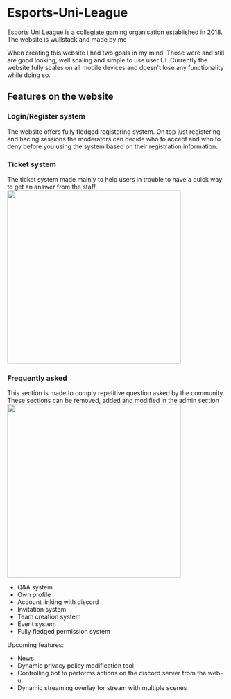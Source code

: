 # Esports-Uni-League
Esports Uni League is a collegiate gaming organisation established in 2018. The website is wullstack and made by me

When creating this website I had two goals in my mind. Those were and still are good looking, well scaling and simple to use user UI.
Currently the website fully scales on all mobile devices and doesn't lose any functionality while doing so.

## Features on the website

### Login/Register system

The website offers fully fledged registering system. On top just registering and hacing sessions the moderators can decide who to accept and who to deny before you using the system based on their registration information.
 
### Ticket system

The ticket system made mainly to help users in trouble to have a quick way to get an answer from the staff.
<img src="https://kjeh.fi/IdNsp" data-canonical-src="https://kjeh.fi/IdNsp" width="400"/>


### Frequently asked

This section is made to comply repetitive question asked by the community. These sections can be removed, added and modified in the admin section 
<img src="https://kjeh.fi/nXnos" data-canonical-src="https://kjeh.fi/nXnos" width="400"/>


- Q&A system
- Own profile
- Account linking with discord
- Invitation system
- Team creation system
- Event system
- Fully fledged permission system

Upcoming features:

- News
- Dynamic privacy policy modification tool
- Controlling bot to performs actions on the discord server from the web-ui 
- Dynamic streaming overlay for stream with multiple scenes

